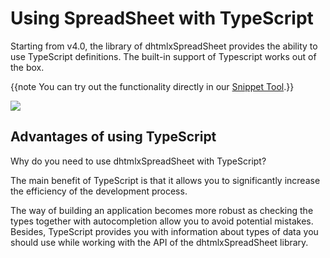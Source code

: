 Using SpreadSheet with TypeScript
=========================

Starting from v4.0, the library of dhtmlxSpreadSheet provides the ability to use TypeScript definitions. The built-in support of Typescript works out of the box.

{{note You can try out the functionality directly in our <a href="https://snippet.dhtmlx.com/ihtkdcoc"  target="_blank">Snippet Tool</a>.}}

<a href="https://snippet.dhtmlx.com/ihtkdcoc"  target="_blank"><img src="typescript.png"/></a>

Advantages of using TypeScript
------------------------------

Why do you need to use dhtmlxSpreadSheet with TypeScript?

The main benefit of TypeScript is that it allows you to significantly increase the efficiency of the development process.

The way of building an application becomes more robust as checking the types together with autocompletion allow you to avoid potential mistakes. Besides, TypeScript provides you with information about types of data you should use while working with the API of the dhtmlxSpreadSheet library.